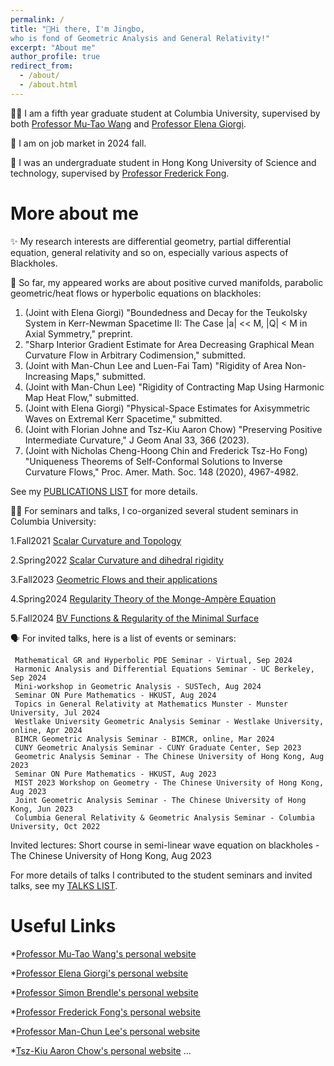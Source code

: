 ```yaml
---
permalink: /
title: "👋Hi there, I'm Jingbo, 
who is fond of Geometric Analysis and General Relativity!"
excerpt: "About me" 
author_profile: true
redirect_from: 
  - /about/
  - /about.html
---
```


🧑‍🎓 I am a fifth year graduate student at Columbia University, supervised by both [Professor Mu-Tao Wang](http://www.math.columbia.edu/~mtwang/) and [Professor Elena Giorgi](http://www.math.columbia.edu/~egiorgi/). 

🙋 I am on job market in 2024 fall.
    
🏫 I was an undergraduate student in Hong Kong University of Science and technology, supervised by [Professor Frederick Fong](https://frederickfong.me).


More about me
======

✨ My research interests are differential geometry, partial differential equation, general relativity and so on, especially various aspects of Blackholes.

📃 So far, my appeared works are about positive curved manifolds, parabolic geometric/heat flows or hyperbolic equations on blackholes:

   1. (Joint with Elena Giorgi) "Boundedness and Decay for the Teukolsky System in Kerr-Newman Spacetime II: The Case |a| << M, |Q| < M in Axial Symmetry," preprint.
   2. "Sharp Interior Gradient Estimate for Area Decreasing Graphical Mean Curvature Flow in Arbitrary Codimension," submitted.
   3. (Joint with Man-Chun Lee and Luen-Fai Tam) "Rigidity of Area Non-Increasing Maps," submitted.
   4. (Joint with Man-Chun Lee) "Rigidity of Contracting Map Using Harmonic Map Heat Flow," submitted.
   5. (Joint with Elena Giorgi) "Physical-Space Estimates for Axisymmetric Waves on Extremal Kerr Spacetime," submitted.
   6. (Joint with Florian Johne and Tsz-Kiu Aaron Chow) "Preserving Positive Intermediate Curvature," J Geom Anal 33, 366 (2023).
   7. (Joint with Nicholas Cheng-Hoong Chin and Frederick Tsz-Ho Fong) "Uniqueness Theorems of Self-Conformal Solutions to Inverse Curvature Flows," Proc. Amer. Math. Soc. 148 (2020), 4967-4982.

   See my [PUBLICATIONS LIST](https://jingbowanmath.github.io/publications/) for more details.

🧑‍🏫 For seminars and talks, I co-organized several student seminars in Columbia University: 

   1.Fall2021   [Scalar Curvature and Topology](https://math.columbia.edu/~axu/seminars/scalar-curvature-seminar-post/) 

   2.Spring2022 [Scalar Curvature and dihedral rigidity](http://math.columbia.edu/~ypharry/seminar/dihedral-rigidity.html)

   3.Fall2023   [Geometric Flows and their applications](http://math.columbia.edu/~ypharry/seminar/mcf)

   4.Spring2024 [Regularity Theory of the Monge-Ampère Equation](https://www.math.columbia.edu/~ypharry/seminar/ma)

   5.Fall2024   [BV Functions & Regularity of the Minimal Surface](https://www.math.columbia.edu/~jingbowan/StudentPDEfall2024)

🗣️ For invited talks, here is a list of events or seminars:

     Mathematical GR and Hyperbolic PDE Seminar - Virtual, Sep 2024
     Harmonic Analysis and Differential Equations Seminar - UC Berkeley, Sep 2024
     Mini-workshop in Geometric Analysis - SUSTech, Aug 2024
     Seminar ON Pure Mathematics - HKUST, Aug 2024
     Topics in General Relativity at Mathematics Munster - Munster University, Jul 2024
     Westlake University Geometric Analysis Seminar - Westlake University, online, Apr 2024
     BIMCR Geometric Analysis Seminar - BIMCR, online, Mar 2024
     CUNY Geometric Analysis Seminar - CUNY Graduate Center, Sep 2023
     Geometric Analysis Seminar - The Chinese University of Hong Kong, Aug 2023
     Seminar ON Pure Mathematics - HKUST, Aug 2023
     MIST 2023 Workshop on Geometry - The Chinese University of Hong Kong, Aug 2023
     Joint Geometric Analysis Seminar - The Chinese University of Hong Kong, Jun 2023
     Columbia General Relativity & Geometric Analysis Seminar - Columbia University, Oct 2022

   Invited lectures:
     Short course in semi-linear wave equation on blackholes - The Chinese University of Hong Kong, Aug 2023
   
  For more details of talks I contributed to the student seminars and invited talks, see my [TALKS LIST](https://jingbowanmath.github.io/talks/).


Useful Links
======
*[Professor Mu-Tao Wang's personal website](http://www.math.columbia.edu/~mtwang/)

*[Professor Elena Giorgi's personal website](http://www.math.columbia.edu/~egiorgi/)

*[Professor Simon Brendle's personal website](http://www.columbia.edu/~sab2280/main.html)

*[Professor Frederick Fong's personal website](https://frederickfong.me)

*[Professor Man-Chun Lee's personal website](https://sites.google.com/view/mcleemath/home?pli=1&authuser=1)

*[Tsz-Kiu Aaron Chow's personal website](https://math.columbia.edu/~achow/)
...

